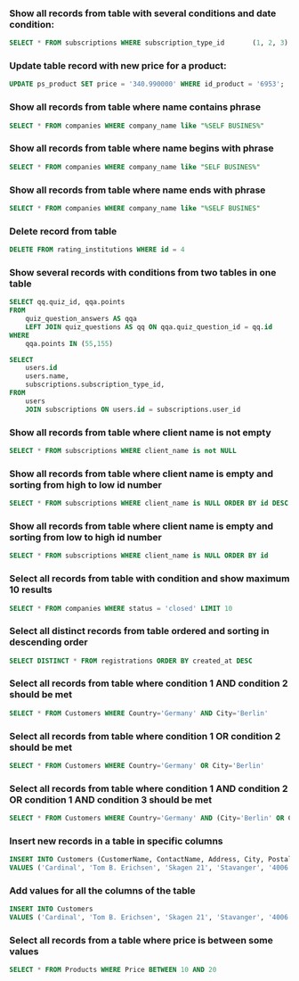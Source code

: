 ### Show all records from table with several conditions and date condition:
```sql
SELECT * FROM subscriptions WHERE subscription_type_id       (1, 2, 3) AND to >= NOW()
```
### Update table record with new price for a product:
```sql
UPDATE ps_product SET price = '340.990000' WHERE id_product = '6953';
```
### Show all records from table where name contains phrase
```sql
SELECT * FROM companies WHERE company_name like "%SELF BUSINES%"
```
### Show all records from table where name begins with phrase
```sql
SELECT * FROM companies WHERE company_name like "SELF BUSINES%"
```
### Show all records from table where name ends with phrase
```sql
SELECT * FROM companies WHERE company_name like "%SELF BUSINES"
```
### Delete record from table
```sql
DELETE FROM rating_institutions WHERE id = 4
```
### Show several records with conditions from two tables in one table 
```sql
SELECT qq.quiz_id, qqa.points
FROM
    quiz_question_answers AS qqa
    LEFT JOIN quiz_questions AS qq ON qqa.quiz_question_id = qq.id
WHERE
    qqa.points IN (55,155)
```
```sql
SELECT
    users.id
    users.name,
    subscriptions.subscription_type_id,
FROM
    users
    JOIN subscriptions ON users.id = subscriptions.user_id
```
### Show all records from table where client name is not empty
```sql
SELECT * FROM subscriptions WHERE client_name is not NULL

```
### Show all records from table where client name is empty and sorting from high to low id number 
```sql
SELECT * FROM subscriptions WHERE client_name is NULL ORDER BY id DESC

```
### Show all records from table where client name is empty and sorting from low to high id number 
```sql
SELECT * FROM subscriptions WHERE client_name is NULL ORDER BY id

```
### Select all records from table with condition and show maximum 10 results
```sql
SELECT * FROM companies WHERE status = 'closed' LIMIT 10
```
### Select all distinct records from table ordered and sorting in descending order
```sql
SELECT DISTINCT * FROM registrations ORDER BY created_at DESC
```
### Select all records from table where condition 1 AND condition 2 should be met
```sql
SELECT * FROM Customers WHERE Country='Germany' AND City='Berlin'
```
### Select all records from table where condition 1 OR condition 2 should be met
```sql
SELECT * FROM Customers WHERE Country='Germany' OR City='Berlin'
```
### Select all records from table where condition 1 AND condition 2 OR condition 1 AND condition 3 should be met
```sql
SELECT * FROM Customers WHERE Country='Germany' AND (City='Berlin' OR City='München')
```
### Insert new records in a table in specific columns
```sql
INSERT INTO Customers (CustomerName, ContactName, Address, City, PostalCode, Country)
VALUES ('Cardinal', 'Tom B. Erichsen', 'Skagen 21', 'Stavanger', '4006', 'Norway')
```
### Add values for all the columns of the table
```sql
INSERT INTO Customers
VALUES ('Cardinal', 'Tom B. Erichsen', 'Skagen 21', 'Stavanger', '4006', 'Norway')
```
### Select all records from a table where price is between some values
```sql
SELECT * FROM Products WHERE Price BETWEEN 10 AND 20
```
